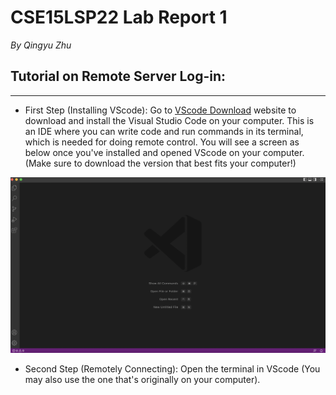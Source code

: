 # CSE15LSP22 Lab Report 1
*By Qingyu Zhu*

## Tutorial on Remote Server Log-in:

---
* First Step (Installing VScode): 
Go to [VScode Download](https://code.visualstudio.com/Download#) website to download and install the Visual Studio Code on your computer. This is an IDE where you can write code and run commands in its terminal, which is needed for doing remote control. You will see a screen as below once you've installed and opened VScode on your computer. (Make sure to download the version that best fits your computer!)


![Image1](VscodeInstall.png)

* Second Step (Remotely Connecting):
Open the terminal in VScode (You may also use the one that's originally on your computer). 

